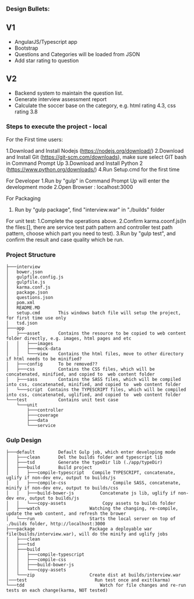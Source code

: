 

### Design Bullets:
## V1
-	AngularJS/Typescript app
-	Bootstrap
-	Questions and Categories will be loaded from JSON
-	Add star rating to question
## V2
-	Backend system to maintain the question list.
-	Generate interview assessment report
-	Calculate the soccer base on the category, e.g. html rating 4.3, css rating 3.8

### Steps to execute the project - local

For the First time users:

1.Download and Install Nodejs (https://nodejs.org/download/)
2.Download and Install Git (https://git-scm.com/downloads), make sure select GIT bash in Command Prompt Up
3.Download and Install Python 2 (https://www.python.org/downloads/)
4.Run Setup.cmd for the first time


For Developer
1.Run by "gulp" in Command Prompt Up will enter the development mode
2.Open Browser : localhost:3000

For Packaging
1. Run by "gulp package", find "interview.war" in "./builds" folder

For unit test:
1.Complete the operations above.
2.Confirm karma.coonf.js(In the files:[], there are service test path pattern and controller test path pattern,
  choose which part you need to test).
3.Run by "gulp test", and confirm the result and case quality which be run.





### Project Structure
```
├───interview
│   bower.json
│   gulpfile.config.js
│   gulpfile.js
│   karma.conf.js
│   package.json
│   questions.json
│   pom.xml
│   README.MD
│   setup.cmd		This windows batch file will setup the project, for first time use only
│   tsd.json
├───app
│   ├───asset		Contains the resource to be copied to web content folder directly, e.g. images, html pages and etc
│   │   ├───images
│   │   ├───mock-data
│   │   └───view	Contains the html files, move to other directory if html needs to be minified?
│   ├───config		To be removed??
│   ├───css			Contains the CSS files, which will be concatenated, minified, and copied to  web content folder
│   ├───sass		Contains the SASS files, which will be compiled into css, concatenated, minified, and copied to  web content folder
│   └───script	Contains the TYPESCRIPT files, which will be compiled into css, concatenated, uglified, and copied to  web content folder
└───test			Contains unit test case
    └───unit
        ├───controller
        ├───coverage
        ├───data
        └───service
```


### Gulp Design
```
├───default			Default Gulp job, which enter developing mode
│   ├───clean		Del the builds folder and typescript lib
│   ├───tsd			Generate the typeDir lib (./app/typeDir)
│   ├───build		Build project
│   │   ├───compile-typescript   Compile TYPESCRIPT, concatenate, uglify if non-dev env, output to builds/js
│   │   ├───compile-css					 Compile SASS, concatenate, minify if non-dev env, output to builds/css
│   │   ├───build-bower-js			Concatenate js lib, uglify if non-dev env, output to builds/js
│   │   └───copy-assets				 Copy assets to builds folder
│   ├───watch					Watching the changing, re-compile, update the web content, and refresh the brower
│   └───run						Starts the local server on top of ./builds folder, http://localhost:3000
├───package						Package a deployable war file(builds/interview.war), will do the minify and uglify jobs
│   ├───clean
│   ├───tsd
│   ├───build
│   │   ├───compile-typescript
│   │   ├───compile-css
│   │   ├───build-bower-js
│   │   └───copy-assets
│   └───zip						Create dist at builds/interview.war
│───test						  Run test once and exit(karma)
└───tdd								Watch for file changes and re-run tests on each change(karma, NOT tested)
```
